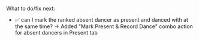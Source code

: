 
What to do/fix next:
- ✅ can I mark the ranked absent dancer as present and danced with at the same time?
  → Added "Mark Present & Record Dance" combo action for absent dancers in Present tab